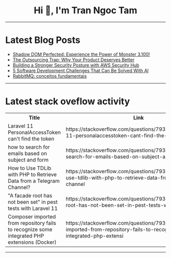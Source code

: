 <h1 align="center">Hi 👋, I'm Tran Ngoc Tam</h1>

---

# Latest Blog Posts 
<!-- BLOG-POST-LIST:START -->
- [Shadow DOM Perfected: Experience the Power of Monster 3.100!](https://dev.to/schukai/shadow-dom-perfected-experience-the-power-of-monster-3100-18ii)
- [The Outsourcing Trap: Why Your Product Deserves Better](https://dev.to/jetthoughts/the-outsourcing-trap-why-your-product-deserves-better-46i8)
- [Building a Stronger Security Posture with AWS Security Hub](https://dev.to/aws-builders/building-a-stronger-security-posture-with-aws-security-hub-2foi)
- [5 Software Development Challenges That Can Be Solved With AI](https://dev.to/opman129/5-software-development-challenges-that-can-be-solved-with-ai-112f)
- [RabbitMQ: conceitos fundamentais](https://dev.to/lukesilva/rabbitmq-conceitos-fundamentais-9kp)
<!-- BLOG-POST-LIST:END -->

---

# Latest stack oveflow activity
<table>
  <tr><th>Title</th><th>Link</th></tr>
  <!-- STACKOVERFLOW:START --><tr><td>Laravel 11 PersonalAccessToken can&#39;t find the token</td><td>https://stackoverflow.com/questions/79350523/laravel-11-personalaccesstoken-cant-find-the-token</td></tr><tr><td>how to search for emails based on subject and form</td><td>https://stackoverflow.com/questions/79350493/how-to-search-for-emails-based-on-subject-and-form</td></tr><tr><td>How to Use TDLib with PHP to Retrieve Data from a Telegram Channel?</td><td>https://stackoverflow.com/questions/79350302/how-to-use-tdlib-with-php-to-retrieve-data-from-a-telegram-channel</td></tr><tr><td>&quot;A facade root has not been set&quot; in pest tests with Laravel 11</td><td>https://stackoverflow.com/questions/79349891/a-facade-root-has-not-been-set-in-pest-tests-with-laravel-11</td></tr><tr><td>Composer imported from repository fails to recognize some integrated PHP extensions &lpar;Docker&rpar;</td><td>https://stackoverflow.com/questions/79349613/composer-imported-from-repository-fails-to-recognize-some-integrated-php-extensi</td></tr><!-- STACKOVERFLOW:END -->
</table>

---


